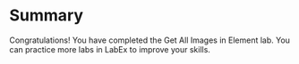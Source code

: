 # Summary

Congratulations! You have completed the Get All Images in Element lab. You can practice more labs in LabEx to improve your skills.
